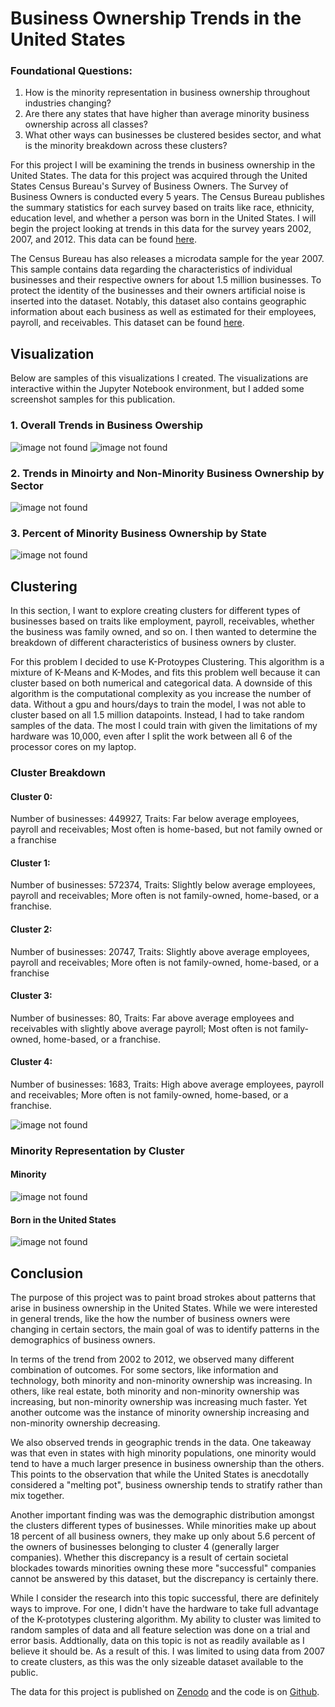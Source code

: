 # Business Ownership Trends in the United States

### Foundational Questions: 
1. How is the minority representation in business ownership throughout industries changing?
2. Are there any states that have higher than average minority business ownership across all classes?
3. What other ways can businesses be clustered besides sector, and what is the minority breakdown across these clusters?

For this project I will be examining the trends in business ownership in the United States. The data for this project was acquired through the United States Census Bureau's Survey of Business Owners. The Survey of Business Owners is conducted every 5 years. The Census Bureau publishes the summary statistics for each survey based on traits like race, ethnicity, education level, and whether a person was born in the United States. I will begin the project looking at trends in this data for the survey years 2002, 2007, and 2012. This data can be found [here](https://www.census.gov/programs-surveys/sbo/data/tables.html).

The Census Bureau has also releases a microdata sample for the year 2007. This sample contains data regarding the characteristics of individual businesses and their respective owners for about 1.5 million businesses. To protect the identity of the businesses and their owners artificial noise is inserted into the dataset. Notably, this dataset also contains geographic information about each business as well as estimated for their employees, payroll, and receivables. This dataset can be found [here](https://www.census.gov/content/census/en/data/datasets/2007/econ/sbo/2007-sbo-pums.html).

## Visualization
Below are samples of this visualizations I created. The visualizations are interactive within the Jupyter Notebook environment, but I added some screenshot samples for this publication.

### 1. Overall Trends in Business Owership
<img src="Single Line Chart.png" alt="image not found" class="inline"/>
<img src="Pie Chart.png" alt="image not found" class="inline"/>

### 2. Trends in Minoirty and Non-Minority Business Ownership by Sector
<img src="Minority Line Chart.png" alt="image not found" class="inline"/>

### 3. Percent of Minority Business Ownership by State
<img src="Choropleth.png" alt="image not found" class="inline"/>

## Clustering
In this section, I want to explore creating clusters for different types of businesses based on traits like employment, payroll, receivables, whether the business was family owned, and so on. I then wanted to determine the breakdown of different characteristics of business owners by cluster. 

For this problem I decided to use K-Protoypes Clustering. This algorithm is a mixture of K-Means and K-Modes, and fits this problem well because it can cluster based on both numerical and categorical data. A downside of this algorithm is the computational complexity as you increase the number of data. Without a gpu and hours/days to train the model, I was not able to cluster based on all 1.5 million datapoints. Instead, I had to take random samples of the data. The most I could train with given the limitations of my hardware was 10,000, even after I split the work between all 6 of the processor cores on my laptop.

### Cluster Breakdown

#### Cluster 0:
Number of businesses: 449927, Traits: Far below average employees, payroll and receivables; Most often is home-based, but not family owned or a franchise

#### Cluster 1: 
Number of businesses: 572374, Traits: Slightly below average employees, payroll and receivables; More often is not family-owned, home-based, or a franchise. 

#### Cluster 2: 
Number of businesses: 20747, Traits: Slightly above average employees, payroll and receivables; More often is not family-owned, home-based, or a franchise

#### Cluster 3:
Number of businesses: 80, Traits: Far above average employees and receivables with slightly above average payroll; Most often is not family-owned, home-based, or a franchise.

#### Cluster 4:
Number of businesses: 1683, Traits: High above average employees, payroll and receivables; More often is not family-owned, home-based, or a franchise. 

<img src="Cluster.png" alt="image not found" class="inline"/>

### Minority Representation by Cluster
#### Minority
<img src="Minorities by Cluster.png" alt="image not found" class="inline"/>

#### Born in the United States
<img src="Born In USA by Cluster.png" alt="image not found" class="inline"/>


## Conclusion

The purpose of this project was to paint broad strokes about patterns that arise in business ownership in the United States. While we were interested in general trends, like the how the number of business owners were changing in certain sectors, the main goal of was to identify patterns in the demographics of business owners. 

In terms of the trend from 2002 to 2012, we observed many different combination of outcomes. For some sectors, like information and technology, both minority and non-minority ownership was increasing. In others, like real estate, both minority and non-minority ownership was increasing, but non-minority ownership was increasing much faster. Yet another outcome was the instance of minority ownership increasing and non-minority ownership decreasing.

We also observed trends in geographic trends in the data. One takeaway was that even in states with high minority populations, one minority would tend to have a much larger presence in business ownership than the others. This points to the observation that while the United States is anecdotally considered a "melting pot", business ownership tends to stratify rather than mix together. 

Another important finding was was the demographic distribution amongst the clusters different types of businesses. While minorities make up about 18 percent of all business owners, they make up only about 5.6 percent of the owners of businesses belonging to cluster 4 (generally larger companies). Whether this discrepancy is a result of certain societal blockades towards minorities owning these more "successful" companies cannot be answered by this dataset, but the discrepancy is certainly there.  

While I consider the research into this topic successful, there are definitely ways to improve. For one, I didn't have the hardware to take full advantage of the K-prototypes clustering algorithm. My ability to cluster was limited to random samples of data and all feature selection was done on a trial and error basis.
Addtionally, data on this topic is not as readily available as I believe it should be. As a result of this. I was limited to using data from 2007 to create clusters, as this was the only sizeable dataset available to the public.

The data for this project is published on [Zenodo](https://zenodo.org/record/4321611#.X9e8CBNKhhE) and the code is on [Github](https://github.com/nickblackmore/DATS-6103-Individual-Project-3-Nicholas-Blackmore). 
